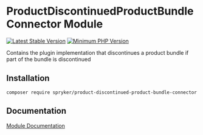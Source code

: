 # ProductDiscontinuedProductBundleConnector Module
[![Latest Stable Version](https://poser.pugx.org/spryker/product-discontinued-product-bundle-connector/v/stable.svg)](https://packagist.org/packages/spryker/product-discontinued-product-bundle-connector)
[![Minimum PHP Version](https://img.shields.io/badge/php-%3E%3D%207.3-8892BF.svg)](https://php.net/)

Contains the plugin implementation that discontinues a product bundle if part of the bundle is discontinued

## Installation

```
composer require spryker/product-discontinued-product-bundle-connector
```

## Documentation

[Module Documentation](https://academy.spryker.com/developing_with_spryker/module_guide/modules.html)
